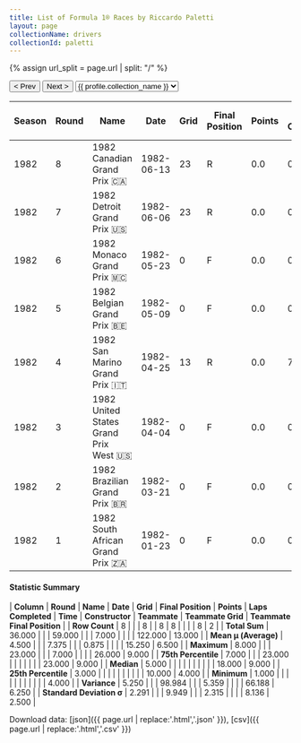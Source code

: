 ```yaml
---
title: List of Formula 1® Races by Riccardo Paletti
layout: page
collectionName: drivers
collectionId: paletti
---
```


{% assign url_split = page.url | split: "/" %}
<div id="collection-navigation">
<button onclick="selector.options[selector.selectedIndex-1].value && (window.location = selector.options[selector.selectedIndex-1].value);">&lt; Prev</button>
<button onclick="selector.options[selector.selectedIndex+1].value && (window.location = selector.options[selector.selectedIndex+1].value);">Next &gt;</button>
<select id="selector" onchange="this.options[this.selectedIndex].value && (window.location = this.options[this.selectedIndex].value);">
  {% for collectionId in site.data[page.collectionName].refs %}
    {% if collectionId == page.collectionId %}
      {% assign selected = "selected" %}
    {% else %}
      {% assign selected = "" %}
    {% endif %}
    {% assign profile = site.data[page.collectionName][collectionId].profile %}
    <option value="/f1/{{ page.collectionName }}/{{ collectionId }}/{{ url_split[4] }}" {{ selected }}>{{ profile.collection_name }}</option>
  {% endfor %}
</select>
</div>

| Season | Round | Name | Date | Grid | Final Position | Points | Laps Completed | Time | Constructor | Teammate | Teammate Grid | Teammate Final Position |
|--|--|--|--|--|--|--|--|--|--|--|--|--|
| 1982 | 8 | 1982 Canadian Grand Prix 🇨🇦 | 1982-06-13 | 23 | R | 0.0 | 0 |   | Osella 🇮🇹 | [Jean-Pierre Jarier 🇫🇷](/f1/drivers/jarier) | 18 | R |
| 1982 | 7 | 1982 Detroit Grand Prix 🇺🇸 | 1982-06-06 | 23 | R | 0.0 | 0 |   | Osella 🇮🇹 | [Jean-Pierre Jarier 🇫🇷](/f1/drivers/jarier) | 22 | R |
| 1982 | 6 | 1982 Monaco Grand Prix 🇲🇨 | 1982-05-23 | 0 | F | 0.0 | 0 |   | Osella 🇮🇹 | [Jean-Pierre Jarier 🇫🇷](/f1/drivers/jarier) | 0 | F |
| 1982 | 5 | 1982 Belgian Grand Prix 🇧🇪 | 1982-05-09 | 0 | F | 0.0 | 0 |   | Osella 🇮🇹 | [Jean-Pierre Jarier 🇫🇷](/f1/drivers/jarier) | 14 | R |
| 1982 | 4 | 1982 San Marino Grand Prix 🇮🇹 | 1982-04-25 | 13 | R | 0.0 | 7 |   | Osella 🇮🇹 | [Jean-Pierre Jarier 🇫🇷](/f1/drivers/jarier) | 9 | 4 |
| 1982 | 3 | 1982 United States Grand Prix West 🇺🇸 | 1982-04-04 | 0 | F | 0.0 | 0 |   | Osella 🇮🇹 | [Jean-Pierre Jarier 🇫🇷](/f1/drivers/jarier) | 10 | R |
| 1982 | 2 | 1982 Brazilian Grand Prix 🇧🇷 | 1982-03-21 | 0 | F | 0.0 | 0 |   | Osella 🇮🇹 | [Jean-Pierre Jarier 🇫🇷](/f1/drivers/jarier) | 23 | 9 |
| 1982 | 1 | 1982 South African Grand Prix 🇿🇦 | 1982-01-23 | 0 | F | 0.0 | 0 |   | Osella 🇮🇹 | [Jean-Pierre Jarier 🇫🇷](/f1/drivers/jarier) | 26 | R |

#### Statistic Summary

| **Column** | **Round** | **Name** | **Date** | **Grid** | **Final Position** | **Points** | **Laps Completed** | **Time** | **Constructor** | **Teammate** | **Teammate Grid** | **Teammate Final Position** |
| **Row Count** | 8 |  |  | 8 |  | 8 | 8 |  |  |  | 8 | 2 |
| **Total Sum** | 36.000 |  |  | 59.000 |  |  | 7.000 |  |  |  | 122.000 | 13.000 |
| **Mean μ (Average)** | 4.500 |  |  | 7.375 |  |  | 0.875 |  |  |  | 15.250 | 6.500 |
| **Maximum** | 8.000 |  |  | 23.000 |  |  | 7.000 |  |  |  | 26.000 | 9.000 |
| **75th Percentile** | 7.000 |  |  | 23.000 |  |  |  |  |  |  | 23.000 | 9.000 |
| **Median** | 5.000 |  |  |  |  |  |  |  |  |  | 18.000 | 9.000 |
| **25th Percentile** | 3.000 |  |  |  |  |  |  |  |  |  | 10.000 | 4.000 |
| **Minimum** | 1.000 |  |  |  |  |  |  |  |  |  |  | 4.000 |
| **Variance** | 5.250 |  |  | 98.984 |  |  | 5.359 |  |  |  | 66.188 | 6.250 |
| **Standard Deviation σ** | 2.291 |  |  | 9.949 |  |  | 2.315 |  |  |  | 8.136 | 2.500 |

Download data: [json]({{ page.url | replace:'.html','.json' }}), [csv]({{ page.url | replace:'.html','.csv' }})
